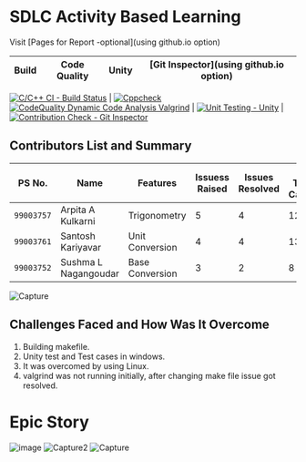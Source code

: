 # SDLC Activity Based Learning

Visit [Pages for Report -optional](using github.io option)

Build | Code Quality | Unity | [Git Inspector](using github.io option)
------|----------|-------|--------------
     
[![C/C++ CI - Build Status](https://github.com/99003757/SDLC_MINI_PROJECT_TEAM5/actions/workflows/c-cpp.yml/badge.svg)](https://github.com/99003757/SDLC_MINI_PROJECT_TEAM5/actions/workflows/c-cpp.yml)  | [![Cppcheck](https://github.com/99003757/SDLC_MINI_PROJECT_TEAM5/actions/workflows/cppcheck.yml/badge.svg)](https://github.com/99003757/SDLC_MINI_PROJECT_TEAM5/actions/workflows/cppcheck.yml)[![CodeQuality Dynamic Code Analysis Valgrind](https://github.com/99003757/SDLC_MINI_PROJECT_TEAM5/actions/workflows/CodeQuality_Dynamic.yml/badge.svg)](https://github.com/99003757/SDLC_MINI_PROJECT_TEAM5/actions/workflows/CodeQuality_Dynamic.yml) | [![Unit Testing - Unity](https://github.com/99003757/SDLC_MINI_PROJECT_TEAM5/actions/workflows/unity.yml/badge.svg)](https://github.com/99003757/SDLC_MINI_PROJECT_TEAM5/actions/workflows/unity.yml) |  [![Contribution Check - Git Inspector](https://github.com/99003757/SDLC_MINI_PROJECT_TEAM5/actions/workflows/gitinspector.yml/badge.svg)](https://github.com/99003757/SDLC_MINI_PROJECT_TEAM5/actions/workflows/gitinspector.yml)


## Contributors List and Summary

PS No. |  Name   |    Features    | Issuess Raised |Issues Resolved|No Test Cases|Test Case Pass
-------|---------|----------------|----------------|---------------|-------------|--------------
`99003757` | Arpita A Kulkarni  | Trigonometry    | 5     | 4   | 12   |12    
`99003761` | Santosh Kariyavar  |  Unit Conversion    | 4     | 4   |13   |13     
`99003752` | Sushma L Nagangoudar  | Base Conversion   | 3     | 2   | 8   |8 


![Capture](https://user-images.githubusercontent.com/78851798/111075889-fbc61b00-850f-11eb-95af-985928ce3150.PNG)

## Challenges Faced and How Was It Overcome

1. Building makefile.
2. Unity test and Test cases in windows. 
3. It was overcomed by using Linux.
4. valgrind was not running initially, after changing make file issue got resolved. 

# Epic Story
![image](https://user-images.githubusercontent.com/78851073/111072925-adf6e600-8502-11eb-9da4-fccbf05076b9.png)
![Capture2](https://user-images.githubusercontent.com/78851798/111076009-7bec8080-8510-11eb-82e0-bcffa4e196de.PNG)
![Capture](https://user-images.githubusercontent.com/78853987/111076546-b6efb380-8512-11eb-8983-1ce47dbd5842.PNG)


